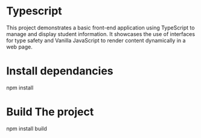 # Typescript 
This project demonstrates a basic front-end application using TypeScript to manage and display student information. It showcases the use of interfaces for type safety and Vanilla JavaScript to render content dynamically in a web page.

# Install dependancies
 npm install

 # Build The project
 npm install build
